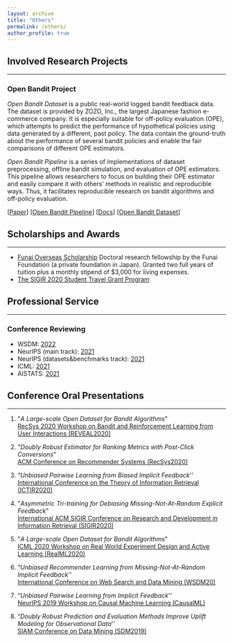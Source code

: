 ```yaml
---
layout: archive
title: "Others"
permalink: /others/
author_profile: true
---
```


## Involved Research Projects
---

### Open Bandit Project

*Open Bandit Dataset* is a public real-world logged bandit feedback data. The dataset is provided by ZOZO, Inc., the largest Japanese fashion e-commerce company. It is especially suitable for off-policy evaluation (OPE), which attempts to predict the performance of hypothetical policies using data generated by a different, past policy. The data contain the ground-truth about the performance of several bandit policies and enable the fair comparisons of different OPE estimators.

*Open Bandit Pipeline* is a series of implementations of dataset preprocessing, offline bandit simulation, and evaluation of OPE estimators. This pipeline allows researchers to focus on building their OPE estimator and easily compare it with others’ methods in realistic and reproducible ways. Thus, it facilitates reproducible research on bandit algorithms and off-policy evaluation.

[[Paper](https://arxiv.org/abs/2008.07146)] [[Open Bandit Pipeline](https://github.com/st-tech/zr-obp)] [[Docs](https://zr-obp.readthedocs.io/en/latest/)] [[Open Bandit Dataset](https://research.zozo.com/data.html)]



## Scholarships and Awards
---
- [Funai Overseas Scholarship](https://www.funaifoundation.jp/english/english002.html)
    Doctoral research fellowship by the Funai Foundation (a private foundation in Japan). Granted two full years of tuition plus a monthly stipend of $3,000 for living expenses.
- [The SIGIR 2020 Student Travel Grant Program](https://sigir.org/sigir2020/travel-grants/)

## Professional Service
---
### Conference Reviewing
- WSDM: [2022](https://www.wsdm-conference.org/2022/)
- NeurIPS (main track): [2021](https://nips.cc/Conferences/2021)
- NeurIPS (datasets\&benchmarks track): [2021](https://neurips.cc/Conferences/2021/CallForDatasetsBenchmarks)
- ICML: [2021](https://icml.cc/Conferences/2021)
- AISTATS: [2021](http://www.aistats.org/aistats2021/)

## Conference Oral Presentations
---

1. "_A Large-scale Open Dataset for Bandit Algorithms_" <br>
   [RecSys 2020 Workshop on Bandit and Reinforcement Learning from User Interactions (REVEAL2020)](https://sites.google.com/view/reveal2020/home?authuser=0)

1. "_Doubly Robust Estimator for Ranking Metrics with Post-Click Conversions_" <br>
    [ACM Conference on Recommender Systems (RecSys2020)](https://recsys.acm.org/recsys20/)

1. “_Unbiased Pairwise Learning from Biased Implicit Feedback_'' <br>
   [International Conference on the Theory of Information Retrieval (ICTIR2020)](https://ictir2020.org/)

1. "_Asymmetric Tri-training for Debiasing Missing-Not-At-Random Explicit Feedback_" <br>
   [International ACM SIGIR Conference on Research and Development in Information Retrieval (SIGIR2020)](https://sigir.org/sigir2020/)

1. "_A Large-scale Open Dataset for Bandit Algorithms_" <br>
   [ICML 2020 Workshop on Real World Experiment Design and Active Learning (RealML2020)](https://realworldml.github.io/)

2. “_Unbiased Recommender Learning from Missing-Not-At-Random Implicit Feedback_'' <br>
   [International Conference on Web Search and Data Mining (WSDM20)](https://www.wsdm-conference.org/2020/)

3. “_Unbiased Pairwise Learning from Implicit Feedback_'' <br>
   [NeurIPS 2019 Workshop on Causal Machine Learning (CausalML)](http://tripods.cis.cornell.edu/neurips19_causalml/)

4. “_Doubly Robust Prediction and Evaluation Methods Improve Uplift Modeling for Observational Data_'' <br>
   [SIAM Conference on Data Mining (SDM2019)](https://www.siam.org/conferences/cm/conference/sdm19)

<!-- ## *Invited and Technical Talks*

 ### 日本語
1.  “_Unbiased Recommender Learning from Biased Implicit Feedback and Beyond_''. <br>
    Gunocy Inc. Mar. 05, 2020.

2.  “_Unbiased Recommender Learning from Biased Implicit Feedback_''
    [Counterfactual Machine Learning Seminar#4](https://cfml.connpass.com/event/155167/)  <br>

3.  “_Recent Topics on Counterfactual Machine Learning_''.
    ZOZO Technologies, Inc. Nov 14, 2019.

4.  “_Recent Topics on Unbiased Learning to Rank_''  <br>
    Indeed, Japan. Oct 28, 2019.

5.  “_Intesection of Causal Inference and Machine Learning: An Overview_'' <br>
    Mitsubishi UFJ Research and Consulting / Metrics Work Consultants Inc. Oct 25, 2019

6.  “_Recent Topics on Counterfactual Machine Learning_''. <br>
    Sony Corporation. Jul 25, 2019.

7.  “_Debiasing Recommender Systems using Methods of Causal Inference_'' <br>
    [Counterfactual Machine Learning Seminar#1](https://connpass.com/event/128714/). Jul 10, 2019.

8. “_Recent Topics on Unbiased Learning to Rank_'' <br>
    Recruit, Data Science Team. Jun 11, 2019.

9.  “_Unsupervised Domain Adaptation and Its Application to CTR Prediction_'' <br>
    CyberAgent, Inc., AdTech Studio. May 24, 2019. -->
